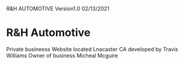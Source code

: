 R&H AUTOMOTIVE Version1.0 02/13/2021
# R&H Automotive
Private busineess Website located Lnacaster CA
developed by Travis Williams
Owner of business Micheal Mcguire
